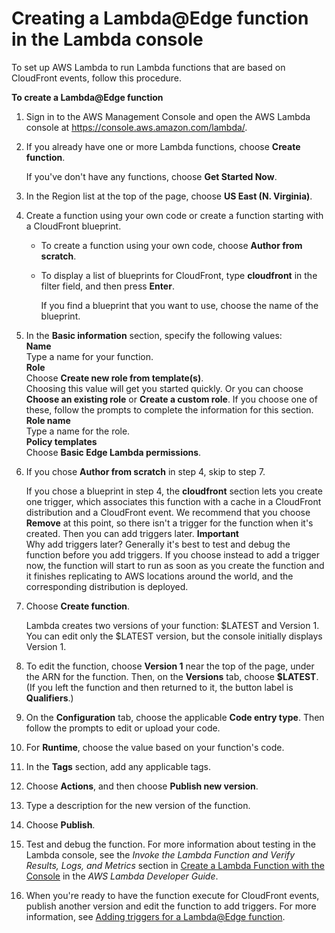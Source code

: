 # Creating a Lambda@Edge function in the Lambda console<a name="lambda-edge-create-in-lambda-console"></a>

To set up AWS Lambda to run Lambda functions that are based on CloudFront events, follow this procedure\.<a name="lambda-edge-create-function-procedure"></a>

**To create a Lambda@Edge function**

1. Sign in to the AWS Management Console and open the AWS Lambda console at [https://console\.aws\.amazon\.com/lambda/](https://console.aws.amazon.com/lambda/)\.

1. If you already have one or more Lambda functions, choose **Create function**\.

   If you've don't have any functions, choose **Get Started Now**\.

1. In the Region list at the top of the page, choose **US East \(N\. Virginia\)**\.

1. Create a function using your own code or create a function starting with a CloudFront blueprint\.
   + To create a function using your own code, choose **Author from scratch**\. 
   + To display a list of blueprints for CloudFront, type **cloudfront** in the filter field, and then press **Enter**\.

     If you find a blueprint that you want to use, choose the name of the blueprint\.

1. In the **Basic information** section, specify the following values:  
**Name**  
Type a name for your function\.  
**Role**  
Choose **Create new role from template\(s\)**\.  
Choosing this value will get you started quickly\. Or you can choose **Choose an existing role** or **Create a custom role**\. If you choose one of these, follow the prompts to complete the information for this section\.  
**Role name**  
Type a name for the role\.  
**Policy templates**  
Choose **Basic Edge Lambda permissions**\.

1. If you chose **Author from scratch** in step 4, skip to step 7\.

   If you chose a blueprint in step 4, the **cloudfront** section lets you create one trigger, which associates this function with a cache in a CloudFront distribution and a CloudFront event\. We recommend that you choose **Remove** at this point, so there isn't a trigger for the function when it's created\. Then you can add triggers later\. 
**Important**  
Why add triggers later? Generally it's best to test and debug the function before you add triggers\. If you choose instead to add a trigger now, the function will start to run as soon as you create the function and it finishes replicating to AWS locations around the world, and the corresponding distribution is deployed\.

1. Choose **Create function**\.

   Lambda creates two versions of your function: $LATEST and Version 1\. You can edit only the $LATEST version, but the console initially displays Version 1\.

1. To edit the function, choose **Version 1** near the top of the page, under the ARN for the function\. Then, on the **Versions** tab, choose **$LATEST**\. \(If you left the function and then returned to it, the button label is **Qualifiers**\.\)

1. On the **Configuration** tab, choose the applicable **Code entry type**\. Then follow the prompts to edit or upload your code\.

1. For **Runtime**, choose the value based on your function's code\.

1. In the **Tags** section, add any applicable tags\.

1. Choose **Actions**, and then choose **Publish new version**\.

1. Type a description for the new version of the function\.

1. Choose **Publish**\.

1. Test and debug the function\. For more information about testing in the Lambda console, see the *Invoke the Lambda Function and Verify Results, Logs, and Metrics* section in [ Create a Lambda Function with the Console](https://docs.aws.amazon.com/lambda/latest/dg/getting-started-create-function.html) in the *AWS Lambda Developer Guide*\.

1. When you're ready to have the function execute for CloudFront events, publish another version and edit the function to add triggers\. For more information, see [Adding triggers for a Lambda@Edge function](lambda-edge-add-triggers.md)\.